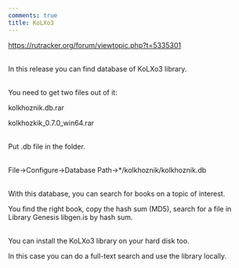 ```yaml
---
comments: true
title: KoLXo3
---
```


<https://rutracker.org/forum/viewtopic.php?t=5335301>
<br><br>

In this release you can find database of KoLXo3 library.
<br><br>

You need to get two files out of it:

kolkhoznik.db.rar

kolkhozkik_0.7.0_win64.rar
<br><br>

Put .db file in the folder.
<br><br>

File->Configure->Database Path->*/kolkhoznik/kolkhoznik.db
<br><br>

With this database, you can search for books on a topic of interest.

You find the right book, copy the hash sum (MD5), search for a file in Library Genesis libgen.is by hash sum.
<br><br>

You can install the KoLXo3 library on your hard disk too.

In this case you can do a full-text search and use the library locally.